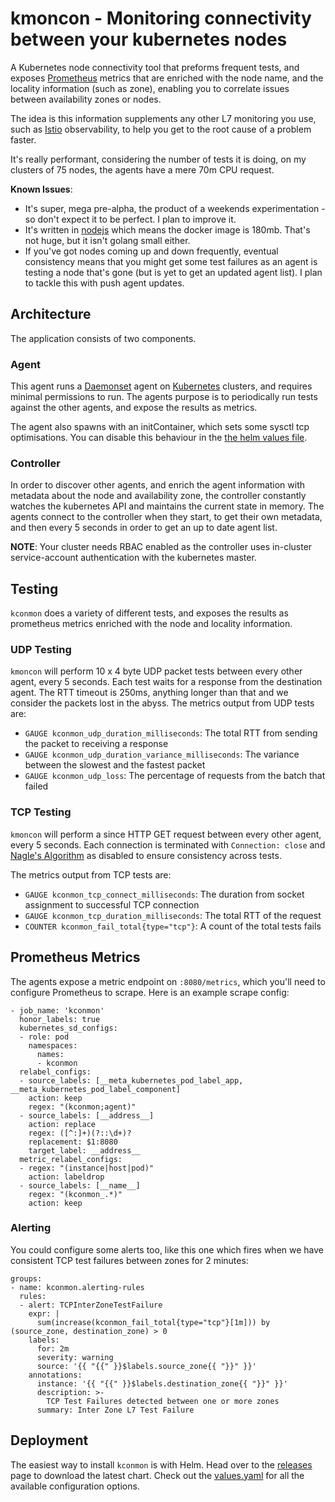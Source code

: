# kmoncon - Monitoring connectivity between your kubernetes nodes

A Kubernetes node connectivity tool that preforms frequent tests, and exposes [Prometheus](https://prometheus.io) metrics that are enriched with the node name, and the locality information (such as zone), enabling you to correlate issues between availability zones or nodes.

The idea is this information supplements any other L7 monitoring you use, such as [Istio](https://istio.io/latest/docs/concepts/observability) observability, to help you get to the root cause of a problem faster.

It's really performant, considering the number of tests it is doing, on my clusters of 75 nodes, the agents have a mere 70m CPU request.

**Known Issues**:

- It's super, mega pre-alpha, the product of a weekends experimentation - so don't expect it to be perfect. I plan to improve it.
- It's written in [nodejs](https://nodejs.org/en) which means the docker image is 180mb. That's not huge, but it isn't golang small either.
- If you've got nodes coming up and down frequently, eventual consistency means that you might get some test failures as an agent is testing a node that's gone (but is yet to get an updated agent list). I plan to tackle this with push agent updates.

## Architecture

The application consists of two components.

### Agent

This agent runs a [Daemonset](https://kubernetes.io/docs/concepts/workloads/controllers/daemonset) agent on [Kubernetes](https://kubernetes.io/) clusters, and requires minimal permissions to run. The agents purpose is to periodically run tests against the other agents, and expose the results as metrics.

The agent also spawns with an initContainer, which sets some sysctl tcp optimisations. You can disable this behaviour in the [the helm values file](helmfile/charts/kconmon/values.yaml).

### Controller

In order to discover other agents, and enrich the agent information with metadata about the node and availability zone, the controller constantly watches the kubernetes API and maintains the current state in memory. The agents connect to the controller when they start, to get their own metadata, and then every 5 seconds in order to get an up to date agent list.

**NOTE**: Your cluster needs RBAC enabled as the controller uses in-cluster service-account authentication with the kubernetes master.

## Testing

`kconmon` does a variety of different tests, and exposes the results as prometheus metrics enriched with the node and locality information.

### UDP Testing

`kmoncon` will perform 10 x 4 byte UDP packet tests between every other agent, every 5 seconds. Each test waits for a response from the destination agent. The RTT timeout is 250ms, anything longer than that and we consider the packets lost in the abyss. The metrics output from UDP tests are:

- `GAUGE kconmon_udp_duration_milliseconds`: The total RTT from sending the packet to receiving a response
- `GAUGE kconmon_udp_duration_variance_milliseconds`: The variance between the slowest and the fastest packet
- `GAUGE kconmon_udp_loss`: The percentage of requests from the batch that failed

### TCP Testing

`kmoncon` will perform a since HTTP GET request between every other agent, every 5 seconds. Each connection is terminated with `Connection: close` and [Nagle's Algorithm](https://en.wikipedia.org/wiki/Nagle%27s_algorithm) as disabled to ensure consistency across tests.

The metrics output from TCP tests are:

- `GAUGE kconmon_tcp_connect_milliseconds`: The duration from socket assignment to successful TCP connection
- `GAUGE kconmon_tcp_duration_milliseconds`: The total RTT of the request
- `COUNTER kconmon_fail_total{type="tcp"}`: A count of the total tests fails

## Prometheus Metrics

The agents expose a metric endpoint on `:8080/metrics`, which you'll need to configure Prometheus to scrape. Here is an example scrape config:

```
- job_name: 'kconmon'
  honor_labels: true
  kubernetes_sd_configs:
  - role: pod
    namespaces:
      names:
      - kconmon
  relabel_configs:
  - source_labels: [__meta_kubernetes_pod_label_app, __meta_kubernetes_pod_label_component]
    action: keep
    regex: "(kconmon;agent)"
  - source_labels: [__address__]
    action: replace
    regex: ([^:]+)(?::\d+)?
    replacement: $1:8080
    target_label: __address__
  metric_relabel_configs:
  - regex: "(instance|host|pod)"
    action: labeldrop
  - source_labels: [__name__]
    regex: "(kconmon_.*)"
    action: keep
```

### Alerting

You could configure some alerts too, like this one which fires when we have consistent TCP test failures between zones for 2 minutes:

```
groups:
- name: kconmon.alerting-rules
  rules:
  - alert: TCPInterZoneTestFailure
    expr: |
      sum(increase(kconmon_fail_total{type="tcp"}[1m])) by (source_zone, destination_zone) > 0
    labels:
      for: 2m
      severity: warning
      source: '{{ "{{" }}$labels.source_zone{{ "}}" }}'
    annotations:
      instance: '{{ "{{" }}$labels.destination_zone{{ "}}" }}'
      description: >-
        TCP Test Failures detected between one or more zones
      summary: Inter Zone L7 Test Failure
```

## Deployment

The easiest way to install `kconmon` is with Helm. Head over to the [releases](https://github.com/Stono/kconmon/releases) page to download the latest chart. Check out the [values.yaml](helmfile/charts/kconmon/values.yaml) for all the available configuration options.
